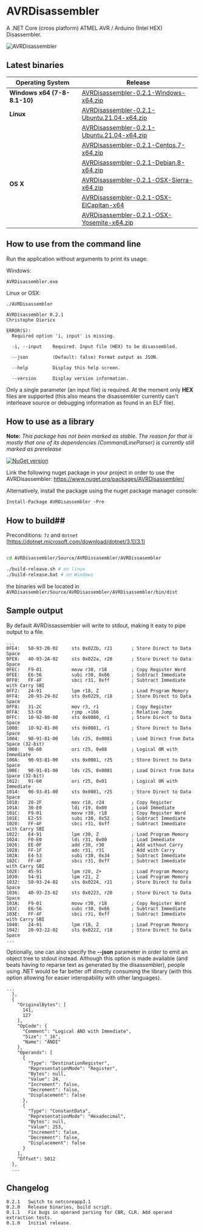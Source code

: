 # AVRDisassembler
A .NET Core (cross platform) ATMEL AVR / Arduino (Intel HEX) Disassembler. 

![AVRDisassembler](https://github.com/christophediericx/AVRDisassembler/blob/master/Images/AVRDisassembler.png)

## Latest binaries ##

| Operating System | Release |
| ---------------- | ------- |
| **Windows x64 (7-8-8.1-10)**      | [AVRDisassembler-0.2.1-Windows-x64.zip](https://github.com/christophediericx/AVRDisassembler/releases/download/v0.2.1/AVRDisassembler-0.2.1-Windows-x64.zip) |
| **Linux**        | [AVRDisassembler-0.2.1-Ubuntu.21.04-x64.zip](https://github.com/christophediericx/AVRDisassembler/releases/download/v0.2.1/AVRDisassembler-0.2.1-Ubuntu.21.04-x64.zip) |
|                  | [AVRDisassembler-0.2.1-Ubuntu.21.04-x64.zip](https://github.com/christophediericx/AVRDisassembler/releases/download/v0.2.1/AVRDisassembler-0.2.1-Ubuntu.21.04-x64.zip) |
|                  | [AVRDisassembler-0.2.1-Centos.7-x64.zip](https://github.com/christophediericx/AVRDisassembler/releases/download/v0.2.1/AVRDisassembler-0.2.1-Centos.7-x64.zip) |
|                  | [AVRDisassembler-0.2.1-Debian.8-x64.zip](https://github.com/christophediericx/AVRDisassembler/releases/download/v0.2.1/AVRDisassembler-0.2.1-Debian.8-x64.zip) |
| **OS X**         | [AVRDisassembler-0.2.1-OSX-Sierra-x64.zip](https://github.com/christophediericx/AVRDisassembler/releases/download/v0.2.1/AVRDisassembler-0.2.1-OSX-Sierra-x64.zip) |
|                  | [AVRDisassembler-0.2.1-OSX-ElCapitan-x64](https://github.com/christophediericx/AVRDisassembler/releases/download/v0.2.1/AVRDisassembler-0.2.1-OSX-ElCapitan-x64.zip) |
|                  | [AVRDisassembler-0.2.1-OSX-Yosemite-x64.zip](https://github.com/christophediericx/AVRDisassembler/releases/download/v0.2.1/AVRDisassembler-0.2.1-OSX-Yosemite-x64.zip) |


## How to use from the command line ##

Run the application without arguments to print its usage:

Windows:
```
AVRDisassembler.exe
```

Linux or OSX:
```
./AVRDisassembler
```

```
AVRDisassembler 0.2.1
Christophe Diericx

ERROR(S):
  Required option 'i, input' is missing.

  -i, --input    Required. Input file (HEX) to be disassembled.

  --json         (Default: false) Format output as JSON.

  --help         Display this help screen.

  --version      Display version information.
```

Only a single parameter (an input file) is required. At the moment only **HEX** files are supported (this also means the disassembler currently can't interleave source or debugging information as found in an ELF file).

## How to use as a library ##

**Note:** *This package has not been marked as stable. The reason for that is mostly that one of its dependencies (CommandLineParser) is currently still marked as prerelease*

[![NuGet version](https://badge.fury.io/nu/AVRDisassembler.svg)](https://badge.fury.io/nu/AVRDisassembler)

Link the following nuget package in your project in order to use the AVRDisassembler: https://www.nuget.org/packages/AVRDisassembler/

Alternatively, install the package using the nuget package manager console:

```
Install-Package AVRDisassembler -Pre
```

## How to build##

Preconditions: ```7z``` and ```dotnet``` [https://dotnet.microsoft.com/download/dotnet/3.1](3.1)



```bash

cd AVRDisassembler/Source/AVRDissasembler/AVRDissasembler

./build-release.sh # on linux
./build-release.bat # on Windows

```

the binaries will be located in ```AVRDisassembler/Source/AVRDisassembler/AVRDisassembler/bin/dist```

## Sample output ##
By default AVRDissassembler will write to stdout, making it easy to pipe output to a file.
```
...
0FE4:   50-93-2B-02     sts 0x022b, r21       ; Store Direct to Data Space
0FE8:   40-93-2A-02     sts 0x022a, r20       ; Store Direct to Data Space
0FEC:   F9-01           movw r30, r18         ; Copy Register Word
0FEE:   E6-56           subi r30, 0x66        ; Subtract Immediate
0FF0:   FF-4F           sbci r31, 0xff        ; Subtract Immediate with Carry SBI
0FF2:   24-91           lpm r18, Z            ; Load Program Memory
0FF4:   20-93-29-02     sts 0x0229, r18       ; Store Direct to Data Space
0FF8:   31-2C           mov r3, r1            ; Copy Register
0FFA:   53-C0           rjmp .+166            ; Relative Jump
0FFC:   10-92-80-00     sts 0x0080, r1        ; Store Direct to Data Space
1000:   10-92-81-00     sts 0x0081, r1        ; Store Direct to Data Space
1004:   90-91-81-00     lds r25, 0x0081       ; Load Direct from Data Space (32-bit)
1008:   98-60           ori r25, 0x08         ; Logical OR with Immediate
100A:   90-93-81-00     sts 0x0081, r25       ; Store Direct to Data Space
100E:   90-91-81-00     lds r25, 0x0081       ; Load Direct from Data Space (32-bit)
1012:   91-60           ori r25, 0x01         ; Logical OR with Immediate
1014:   90-93-81-00     sts 0x0081, r25       ; Store Direct to Data Space
1018:   28-2F           mov r18, r24          ; Copy Register
101A:   30-E0           ldi r19, 0x00         ; Load Immediate
101C:   F9-01           movw r30, r18         ; Copy Register Word
101E:   E2-55           subi r30, 0x52        ; Subtract Immediate
1020:   FF-4F           sbci r31, 0xff        ; Subtract Immediate with Carry SBI
1022:   E4-91           lpm r30, Z            ; Load Program Memory
1024:   F0-E0           ldi r31, 0x00         ; Load Immediate
1026:   EE-0F           add r30, r30          ; Add without Carry
1028:   FF-1F           adc r31, r31          ; Add with Carry
102A:   E4-53           subi r30, 0x34        ; Subtract Immediate
102C:   FF-4F           sbci r31, 0xff        ; Subtract Immediate with Carry SBI
102E:   45-91           lpm r20, Z+           ; Load Program Memory
1030:   54-91           lpm r21, Z            ; Load Program Memory
1032:   50-93-24-02     sts 0x0224, r21       ; Store Direct to Data Space
1036:   40-93-23-02     sts 0x0223, r20       ; Store Direct to Data Space
103A:   F9-01           movw r30, r18         ; Copy Register Word
103C:   E6-56           subi r30, 0x66        ; Subtract Immediate
103E:   FF-4F           sbci r31, 0xff        ; Subtract Immediate with Carry SBI
1040:   24-91           lpm r18, Z            ; Load Program Memory
1042:   20-93-22-02     sts 0x0222, r18       ; Store Direct to Data Space
...
```
Optionally, one can also specify the **--json** parameter in order to emit an object tree to stdout instead. Although this option is made available (and beats having to reparse text as generated by the disassembler), people using .NET would be far better off directly consuming the library (with this option allowing for easier interopability with other languages).

```
... 
  },
  {
    "OriginalBytes": [
      141,
      127
    ],
    "OpCode": {
      "Comment": "Logical AND with Immediate",
      "Size": "_16",
      "Name": "ANDI"
    },
    "Operands": [
      {
        "Type": "DestinationRegister",
        "RepresentationMode": "Register",
        "Bytes": null,
        "Value": 24,
        "Increment": false,
        "Decrement": false,
        "Displacement": false
      },
      {
        "Type": "ConstantData",
        "RepresentationMode": "Hexadecimal",
        "Bytes": null,
        "Value": 253,
        "Increment": false,
        "Decrement": false,
        "Displacement": false
      }
    ],
    "Offset": 5012
  },
  ...
  ```


## Changelog ##
```
0.2.1   Switch to netcoreapp3.1
0.2.0   Release binaries, build script.
0.1.1   Fix bugs in operand parsing for CBR, CLR. Add operand extraction tests.
0.1.0   Initial release.
```
